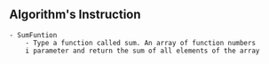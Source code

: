## Algorithm's Instruction

```
- SumFuntion
    - Type a function called sum. An array of function numbers
    i parameter and return the sum of all elements of the array
```